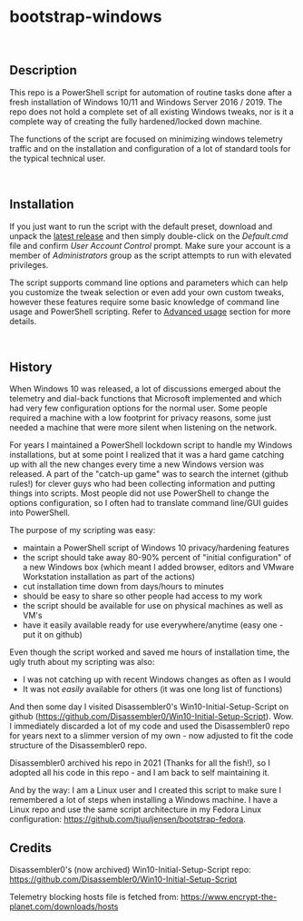 # bootstrap-windows

&nbsp;

## Description

This repo is a PowerShell script for automation of routine tasks done after a fresh installation of Windows 10/11 and Windows Server 2016 / 2019. The repo does not hold a complete set of all existing Windows tweaks, nor is it a complete way of creating the fully hardened/locked down machine.

The functions of the script are focused on minimizing windows telemetry traffic and on the installation and configuration of a lot of standard tools for the typical technical user.


&nbsp;

## Installation
If you just want to run the script with the default preset, download and unpack the [latest release](https://github.com/tjuuljensen/bootstrap-windows) and then simply double-click on the *Default.cmd* file and confirm *User Account Control* prompt. Make sure your account is a member of *Administrators* group as the script attempts to run with elevated privileges.

The script supports command line options and parameters which can help you customize the tweak selection or even add your own custom tweaks, however these features require some basic knowledge of command line usage and PowerShell scripting. Refer to [Advanced usage](#advanced-usage) section for more details.


&nbsp;

## History


When Windows 10 was released, a lot of discussions emerged about the telemetry and dial-back functions that Microsoft implemented and which had very few configuration options for the normal user. Some people required a machine with a low footprint for privacy reasons, some just needed a machine that were more silent when listening on the network.

For years I maintained a PowerShell lockdown script to handle my Windows installations, but at some point
I realized that it was a hard game catching up with all the new changes every time a new Windows version was released. A part of the "catch-up game" was to search the internet (github rules!) for clever guys who had been collecting information and putting things into scripts. Most people did not use PowerShell to change the options configuration, so I often had to translate command line/GUI guides into PowerShell.

The purpose of my scripting was easy:
- maintain a PowerShell script of Windows 10 privacy/hardening features
- the script should take away 80-90% percent of "initial configuration" of a new Windows box (which meant I added browser, editors and VMware Workstation installation as part of the actions)
- cut installation time down from days/hours to minutes
- should be easy to share so other people had access to my work
- the script should be available for use on physical machines as well as VM's
- have it easily available ready for use everywhere/anytime (easy one - put it on github)

Even though the script worked and saved me hours of installation time, the ugly truth about my scripting was also:
- I was not catching up with recent Windows changes as often as I would
- It was not *easily* available for others (it was one long list of functions)

And then some day I visited Disassembler0's Win10-Initial-Setup-Script on github (https://github.com/Disassembler0/Win10-Initial-Setup-Script).
Wow. I immediately discarded a lot of my code and used the Disassembler0 repo for years next to a slimmer version of my own - now adjusted to fit the code structure of the Disassembler0 repo.

Disassembler0 archived his repo in 2021 (Thanks for all the fish!), so I adopted all his code in this repo - and I am back to self maintaining it.

And by the way: I am a Linux user and I created this script to make sure I remembered a lot of steps when installing a Windows machine.
I have a Linux repo and use the same script architecture in my Fedora Linux configuration: https://github.com/tjuuljensen/bootstrap-fedora.

## Credits
Disassembler0's (now archived) Win10-Initial-Setup-Script repo:
https://github.com/Disassembler0/Win10-Initial-Setup-Script

Telemetry blocking hosts file is fetched from:
https://www.encrypt-the-planet.com/downloads/hosts
